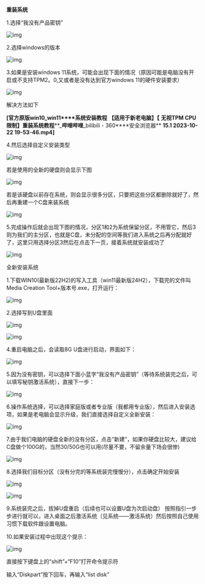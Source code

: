 **重装系统**

1.选择“我没有产品密钥”

![img](./assets/clip_image002.gif)

2.选择windows的版本

![img](./assets/clip_image004-1712304125880-1.gif)

3.如果是安装windows 11系统，可能会出现下面的情况（原因可能是电脑没有开启或不支持TPM2。0,又或者是没有达到官方windows 11的硬件安装要求）

![img](./assets/clip_image006.gif)

解决方法如下

 

**[****官方原版****win10_win11****系统安装教程** **【适用于新老电脑】【** **无视****TPM CPU****限制】重装系统教程****_****哔哩哔哩****_bilibili - 360****安全浏览器** **15.1 2023-10-22 19-53-46.mp4]**

4.然后选择自定义安装类型

 

 

![img](./assets/clip_image008.gif)

若是使用的全新的硬盘则会显示下图

 

![img](./assets/clip_image010.gif)

若是该硬盘以前存在系统，则会显示很多分区，只要把这些分区都删除就好了，然后再重建一个C盘来装系统

 

![img](./assets/clip_image012.gif)

5.完成操作后就会出现下图的情况，分区1和2为系统保留分区，不用管它，然后3则为我们的主分区，也就是C盘，未分配的空间等我们进入系统之后再分配就好了，这里只用选择分区3然后在点击下一页，接着系统就安装成功了

![img](./assets/clip_image014.gif)

全新安装系统

  1.下载WIN10(最新版22H2)的写入工具（win11最新版24H2），下载完的文件叫Media Creation Tool+版本号.exe，打开运行：

![img](./assets/clip_image016.jpg)

  2.选择写到U盘里面

![img](./assets/clip_image018.jpg)

![img](./assets/clip_image020.gif)

  4.重启电脑之后，会读取8G U盘进行启动，界面如下：

![img](./assets/clip_image022.jpg)

  5.因为没有密钥，可以选择下面小蓝字“我没有产品密钥”（等待系统装完之后，可以填写秘钥激活系统），直接下一步：

![img](./assets/clip_image024.jpg)

  6.操作系统选择，可以选择家庭版或者专业版（我都用专业版），然后进入安装选项，如果是老电脑会显示升级，我们直接选择自定义全新安装：

![img](./assets/clip_image026.jpg)

 7.由于我们电脑的硬盘全新的没有分区，点击“新建”，如果你硬盘比较大，建议给C盘做个100G的，当然30/50G也可以用(尽量不要，不留余量下场会很惨)

![img](./assets/clip_image028.jpg)

  8.选择我们目标分区（没有分完的等系统装完慢慢分），点击确定开始安装

![img](./assets/clip_image029.gif)

![img](./assets/clip_image030.gif)

9.系统装完之后，拔掉U盘重启（后续也可以设置U盘为次启动盘）
  按照指引一步步进行就可以，进入桌面之后激活系统（见系统——激活系统）然后按照自己使用习惯下载软件跟设置电脑。

10.如果安装过程中出现这个提示：

![img](./assets/src/PE系统/assets/4d0957632b85647db98a7379abe1412.jpg)

直接按下键盘上的“shift”+“F10”打开命令提示符

输入“Diskpart”按下回车，再输入“list disk”

